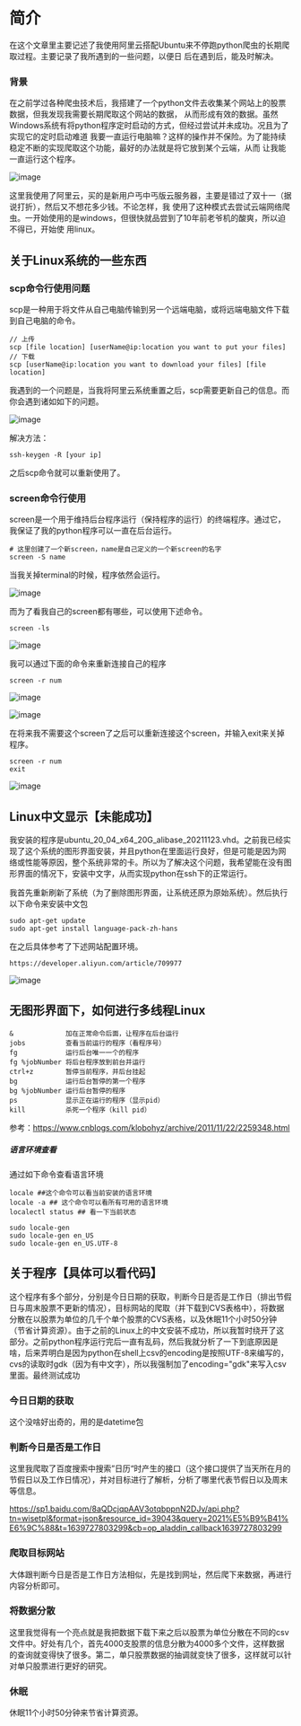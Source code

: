 # 简介

在这个文章里主要记述了我使用阿里云搭配Ubuntu来不停跑python爬虫的长期爬取过程。主要记录了我所遇到的一些问题，以便日
后在遇到后，能及时解决。

### 背景

在之前学过各种爬虫技术后，我搭建了一个python文件去收集某个网站上的股票数据，但我发现我需要长期爬取这个网站的数据，
从而形成有效的数据。虽然Windows系统有将python程序定时启动的方式，但经过尝试并未成功。况且为了实现它的定时启动难道
我要一直运行电脑嘛？这样的操作并不保险。为了能持续稳定不断的实现爬取这个功能，最好的办法就是将它放到某个云端，从而
让我能一直运行这个程序。

![image](https://user-images.githubusercontent.com/77183284/146279197-7e28575b-8873-4619-8ded-269acb5d3673.png)

这里我使用了阿里云，买的是新用户丐中丐版云服务器，主要是错过了双十一（据说打折），然后又不想花多少钱。不论怎样，我
使用了这种模式去尝试云端网络爬虫。一开始使用的是windows，但很快就品尝到了10年前老爷机的酸爽，所以迫不得已，开始使
用linux。

## 关于Linux系统的一些东西

### scp命令行使用问题

scp是一种用于将文件从自己电脑传输到另一个远端电脑，或将远端电脑文件下载到自己电脑的命令。

```
// 上传
scp [file location] [userName@ip:location you want to put your files]
// 下载
scp [userName@ip:location you want to download your files] [file location]
```

我遇到的一个问题是，当我将阿里云系统重置之后，scp需要更新自己的信息。而你会遇到诸如如下的问题。

![image](https://user-images.githubusercontent.com/77183284/146279756-27bdbf1a-3caa-4575-bc79-14d6a3677e1b.png)

解决方法：

```
ssh-keygen -R [your ip]
```

之后scp命令就可以重新使用了。

### screen命令行使用

screen是一个用于维持后台程序运行（保持程序的运行）的终端程序。通过它，我保证了我的python程序可以一直在后台运行。

```
# 这里创建了一个新screen，name是自己定义的一个新screen的名字
screen -S name
```

当我关掉terminal的时候，程序依然会运行。

![image](https://user-images.githubusercontent.com/77183284/146506360-08093e91-815a-41c2-81fe-3903f6bed582.png)


而为了看我自己的screen都有哪些，可以使用下述命令。
```
screen -ls
```
![image](https://user-images.githubusercontent.com/77183284/146507389-529ba0f8-9fe5-4fba-a4ad-dc7af77cc368.png)


我可以通过下面的命令来重新连接自己的程序
```
screen -r num
```
![image](https://user-images.githubusercontent.com/77183284/146507593-a7fdd296-af64-4d01-82d0-dee7a4008d5e.png)

![image](https://user-images.githubusercontent.com/77183284/146507962-c7ff7dae-ecf9-4395-9e6c-9ab896793cfe.png)


在将来我不需要这个screen了之后可以重新连接这个screen，并输入exit来关掉程序。
```
screen -r num
exit
```
![image](https://user-images.githubusercontent.com/77183284/146505907-05de8127-f034-47c1-8846-410e3a9b0f0e.png)

## Linux中文显示【未能成功】

我安装的程序是ubuntu_20_04_x64_20G_alibase_20211123.vhd。之前我已经实现了这个系统的图形界面安装，并且python在里面运行良好，但是可能是因为网络或性能等原因，整个系统非常的卡。所以为了解决这个问题，我希望能在没有图形界面的情况下，安装中文字，从而实现python在ssh下的正常运行。

我首先重新刷新了系统（为了删除图形界面，让系统还原为原始系统）。然后执行以下命令来安装中文包
```
sudo apt-get update
sudo apt-get install language-pack-zh-hans
```

在之后具体参考了下述网站配置环境。
```
https://developer.aliyun.com/article/709977
```
![image](https://user-images.githubusercontent.com/77183284/146603298-099fdc95-aac4-4f25-8441-4045b08dde10.png)

## 无图形界面下，如何进行多线程Linux
```
&             加在正常命令后面，让程序在后台运行
jobs          查看当前运行的程序（看程序号）
fg            运行后台唯一一个的程序
fg %jobNumber 将后台程序放到前台并运行
ctrl+z        暂停当前程序，并后台挂起
bg            运行后台暂停的第一个程序
bg %jobNumber 运行后台暂停的程序
ps            显示正在运行的程序（显示pid）
kill          杀死一个程序（kill pid）

```

参考：https://www.cnblogs.com/klobohyz/archive/2011/11/22/2259348.html

##### 语言环境查看

通过如下命令查看语言环境
```
locale ##这个命令可以看当前安装的语言环境
locale -a ## 这个命令可以看所有可用的语言环境
localectl status ## 看一下当前状态
```


```
sudo locale-gen
sudo locale-gen en_US
sudo locale-gen en_US.UTF-8
```

## 关于程序【具体可以看代码】

这个程序有多个部分，分别是今日日期的获取，判断今日是否是工作日（排出节假日与周末股票不更新的情况），目标网站的爬取（并下载到CVS表格中），将数据分散在以股票为单位的几千个单个股票的CVS表格，以及休眠11个小时50分钟（节省计算资源）。由于之前的Linux上的中文安装不成功，所以我暂时绕开了这部分。之前python程序运行完后一直有乱码，然后我就分析了一下到底原因是啥，后来弄明白是因为python在shell上csv的encoding是按照UTF-8来编写的，cvs的读取时gdk（因为有中文字），所以我强制加了encoding="gdk"来写入csv里面。最终测试成功

### 今日日期的获取

这个没啥好出奇的，用的是datetime包

### 判断今日是否是工作日

这里我爬取了百度搜索中搜索”日历“时产生的接口（这个接口提供了当天所在月的节假日以及工作日情况），并对目标进行了解析，分析了哪里代表节假日以及周末等信息。

https://sp1.baidu.com/8aQDcjqpAAV3otqbppnN2DJv/api.php?tn=wisetpl&format=json&resource_id=39043&query=2021%E5%B9%B41%E6%9C%88&t=1639727803299&cb=op_aladdin_callback1639727803299

### 爬取目标网站

大体跟判断今日是否是工作日方法相似，先是找到网址，然后爬下来数据，再进行内容分析即可。

### 将数据分散

这里我觉得有一个亮点就是我把数据下载下来之后以股票为单位分散在不同的csv文件中。好处有几个，首先4000支股票的信息分散为4000多个文件，这样数据的查询就变得快了很多。第二，单只股票数据的抽调就变快了很多，这样就可以针对单只股票进行更好的研究。

### 休眠
休眠11个小时50分钟来节省计算资源。
